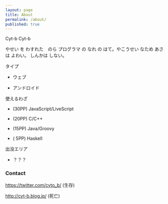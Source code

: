 ```yaml
---
layout: page
title: About
permalink: /about/
published: true
---
```



Cyt-b
Cyt-b

やせい を わすれた　のら プログラマ の なれ の はて。やこうせい なため あさは よわい。
しんかは しない。

タイプ

- ウェブ

- アンドロイド


使えるわざ

- (30PP) JavaScript/LiveScript

- (20PP) C/C++

- (15PP) Java/Groovy

- ( 5PP) Haskell



出没エリア

- ？？？



### Contact
https://twitter.com/cyto_b/ (生存)

http://cyt-b.blog.jp/ (死亡)
